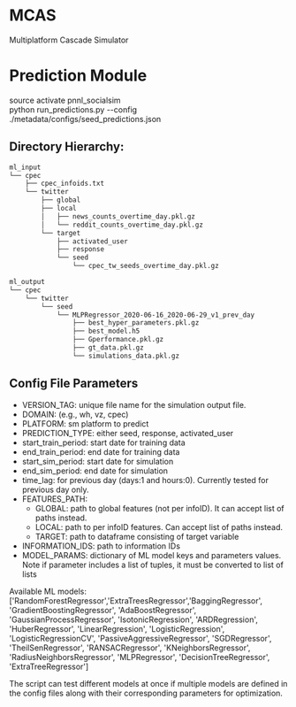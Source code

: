 # MCAS
Multiplatform Cascade Simulator

# Prediction Module

source activate pnnl_socialsim<br>
python run_predictions.py --config ./metadata/configs/seed_predictions.json

## Directory Hierarchy:

```bash
ml_input
└── cpec
    ├── cpec_infoids.txt
    └── twitter
        ├── global
        ├── local
        │   ├── news_counts_overtime_day.pkl.gz
        │   └── reddit_counts_overtime_day.pkl.gz
        └── target
            ├── activated_user
            ├── response
            └── seed
                └── cpec_tw_seeds_overtime_day.pkl.gz
```

```bash
ml_output
└── cpec
    └── twitter
        └── seed
            └── MLPRegressor_2020-06-16_2020-06-29_v1_prev_day
                ├── best_hyper_parameters.pkl.gz
                ├── best_model.h5
                ├── Gperformance.pkl.gz
                ├── gt_data.pkl.gz
                └── simulations_data.pkl.gz
```

## Config File Parameters
- VERSION_TAG: unique file name for the simulation output file.
- DOMAIN: (e.g., wh, vz, cpec)
- PLATFORM: sm platform to predict
- PREDICTION_TYPE: either seed, response, activated_user
- start_train_period: start date for training data
- end_train_period: end date for training data
- start_sim_period: start date for simulation
- end_sim_period: end date for simulation
- time_lag: for previous day (days:1 and hours:0). Currently tested for previous day only.
- FEATURES_PATH: 
  + GLOBAL: path to global features (not per infoID). It can accept list of paths instead.
  + LOCAL: path to per infoID features. Can accept list of paths instead.
  + TARGET: path to dataframe consisting of target variable
- INFORMATION_IDS: path to information IDs
- MODEL_PARAMS: dictionary of ML model keys and parameters values. Note if parameter includes a list of tuples, it must be converted to list of lists

Available ML models: ['RandomForestRegressor','ExtraTreesRegressor','BaggingRegressor', 'GradientBoostingRegressor', 'AdaBoostRegressor', 'GaussianProcessRegressor', 'IsotonicRegression', 'ARDRegression', 'HuberRegressor', 'LinearRegression', 'LogisticRegression', 'LogisticRegressionCV', 'PassiveAggressiveRegressor', 'SGDRegressor', 'TheilSenRegressor', 'RANSACRegressor', 'KNeighborsRegressor', 'RadiusNeighborsRegressor', 'MLPRegressor', 'DecisionTreeRegressor', 'ExtraTreeRegressor']

The script can test different models at once if multiple models are defined in the config files along with their corresponding parameters for optimization.
 
